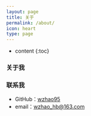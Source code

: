 ```yaml
---
layout: page
title: 关于
permalink: /about/
icon: heart
type: page
---
```


* content
{:toc}

### 关于我


### 联系我
* GitHub：[wzhao95](https://github.com/wzhao95)
* email：wzhao_hb@163.com
